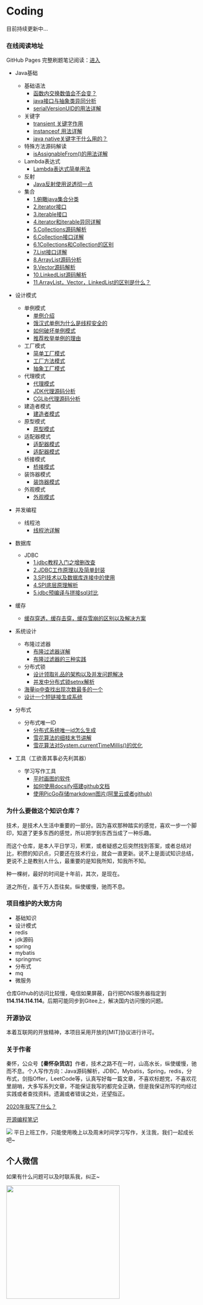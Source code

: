 # Coding

目前持续更新中...

### 在线阅读地址

GitHub Pages 完整刷题笔记阅读：[进入](https://damaer.github.io/Coding/#/)

* Java基础
    * 基础语法
        * [函数内交换数值会不会变？](/java基础/函数内交换数值会不会变？.md)
        * [java接口与抽象类异同分析](/java基础/java接口与抽象类异同分析.md)
        * [serialVersionUID的用法详解](/java基础/serialVersionUID.md)        
    * 关键字
        * [transient 关键字作用](/java基础/transient关键字作用.md)
        * [instanceof 用法详解](/java基础/instanceof用法详解.md)  
        * [java native关键字干什么用的？](/java基础/native关键字.md)
    * 特殊方法源码解读
        * [isAssignableFrom()的用法详解](/java基础/isAssignableFrom的用法详解.md)  
    * Lambda表达式
        * [Lambda表达式简单用法](/java基础/Lambda/Lambda在List中的简单用法.md)
    * 反射
        * [Java反射使用说透彻一点](/java基础/Java反射使用说透彻一点.md)
    * 集合
        * [1.俯瞰java集合分类](/java基础/java集合基础/1.俯瞰java集合分类.md)
        * [2.iterator接口](/java基础/java集合基础/2.iterator接口.md)
        * [3.iterable接口](/java基础/java集合基础/3.iterable接口.md)
        * [4.iterator和iterable异同详解](/java基础/java集合基础/4.iterator和iterable异同详解.md)
        * [5.Collections源码解析](/java基础/java集合基础/5.Collections源码解析.md)
        * [6.Collection接口详解](/java基础/java集合基础/6.Collection接口详解.md)
        * [6.1Collections和Collection的区别](/java基础/java集合基础/6.1Collections和Collection的区别.md)
        * [7.List接口详解](/java基础/java集合基础/7.List接口详解.md)
        * [8.ArrayList源码分析](/java基础/java集合基础/8.ArrayList源码分析.md)
        * [9.Vector源码解析](/java基础/java集合基础/9.Vector源码解析.md)
        * [10.LinkedList源码解析](/java基础/java集合基础/10.LinkedList源码解析.md)
        * [11.ArrayList，Vector，LinkedList的区别是什么？](/java基础/java集合基础/11.ArrayList，Vector，LinkedList的区别是什么？.md)


* 设计模式
    * 单例模式
        * [单例介绍](/设计模式/设计模式【1】--设计模式之单例.md)
        * [饿汉式单例为什么是线程安全的](/设计模式/设计模式【1.1】--饿汉式单例为什么是线程安全的.md)
        * [如何破坏单例模式](/设计模式/设计模式【1.2】--如何破坏单例模式.md)
        * [推荐枚举单例的理由](/设计模式/设计模式【1.3】--枚举的单例模式真的是安全的么？.md)
    * 工厂模式
        * [简单工厂模式](/设计模式/设计模式【2】--简单工厂模式.md)
        * [工厂方法模式](/设计模式/设计模式【2.1】--工厂方法模.md)
        * [抽象工厂模式](/设计模式/设计模式【2.2】--抽象工厂模式.md)
    * 代理模式
        * [代理模式](/设计模式/设计模式【3】--代理模式.md)
        * [JDK代理源码分析](/设计模式/设计模式【3.2】--JDK动态代理到底有多香之源码分析.md)        
        * [CGLib代理源码分析](/设计模式/设计模式【3.3】--CGLib源码分析.md) 
    * 建造者模式
        * [建造者模式](/设计模式/建造者模式.md)
    * 原型模式
        * [原型模式](/设计模式/原型模式.md)
    * 适配器模式
        * [适配器模式](/设计模式/设计模式【6.1】--初探适配器模式.md)
        * [适配器模式](/设计模式/设计模式【6.2】--再谈适配器模式.md)
    * 桥接模式
        * [桥接模式](/设计模式/设计模式【7】--桥接模式.md)
    * 装饰器模式
        * [装饰器模式](/设计模式/设计模式【8】--装饰器模式.md)
    * 外观模式
        * [外观模式](/设计模式/设计模式【9】--外观模式.md)

* 并发编程
    * 线程池
        * [线程池详解](/并发与多线程/线程池.md)

* 数据库
    * JDBC 
        * [1.jdbc教程入门之增删改查](/数据库/JDBC/1.jdbc教程入门之增删改查.md)
        * [2.JDBC工作原理以及简单封装](/数据库/JDBC/2.JDBC工作原理以及简单封装.md)
        * [3.SPI技术以及数据库连接中的使用](/数据库/JDBC/3.SPI技术以及数据库连接中的使用.md)
        * [4.SPI底层原理解析](/数据库/JDBC/4.SPI底层原理解析.md)
        * [5.jdbc预编译与拼接sql对比](/数据库/JDBC/5.jdbc预编译与拼接sql对比.md)

* 缓存
    * [缓存穿透，缓存击穿，缓存雪崩的区别以及解决方案](/缓存/缓存穿透，缓存击穿，缓存雪崩的区别以及解决方案.md)

* 系统设计
    * 布隆过滤器
        * [布隆过滤器详解](/架构设计/布隆过滤器详解.md)
        * [布隆过滤器的三种实践](/架构设计/布隆过滤器的三种实践.md)
    * 分布式锁
        * [设计领取礼品的架构以及并发问题解决](/架构设计/设计领取礼品的架构以及并发问题解决.md)   
        * [并发中分布式锁setnx解析](/架构设计/并发中分布式锁setnx解析.md)
    * [海量ip中查找出现次数最多的一个](/架构设计/海量ip中查找出现次数最多的一个.md)  
    * [设计一个短链接生成系统](/架构设计/设计一个短链接生成系统.md)  
* 分布式
    * 分布式唯一ID
        * [分布式系统唯一id怎么生成](/架构设计/分布式系统唯一id怎么生成.md)          
        * [雪花算法的细枝末节讲解](/架构设计/雪花算法的细枝末节讲解.md)       
        * [雪花算法对System.currentTimeMillis()的优化](/架构设计/雪花算法对System.currentTimeMillis()的优化.md)       

* 工具（工欲善其事必先利其器）
    * 学习写作工具
        * [平时画图的软件](/工具/平时画图的软件.md)
        * [如何使用docsify搭建github文档](/工具/如何使用docsify搭建github文档.md)
        * [使用PicGo存储markdown图片(阿里云或者github)](/工具/使用PicGo存储markdown图片(阿里云或者github).md)

### 为什么要做这个知识仓库？

技术，是技术人生活中重要的一部分。因为喜欢那种踏实的感觉，喜欢一步一个脚印，知道了更多东西的感觉，所以把学到东西当成了一种乐趣。

而这个仓库，是本人平日学习，积累，或者疑惑之后突然找到答案，或者总结对比，积攒的知识点，只要还在技术行业，就会一直更新。说不上是面试知识总结，更说不上是教别人什么，最重要的是知我所知，知我所不知。

种一棵树，最好的时间是十年前，其次，是现在。

道之所在，虽千万人吾往矣。纵使缓慢，驰而不息。

### 项目维护的大致方向

- 基础知识
- 设计模式
- redis
- jdk源码
- spring
- mybatis
- springmvc
- 分布式
- mq
- 微服务

仓库Github的访问比较慢，电信如果屏蔽，自行把DNS服务器指定到 **114.114.114.114**。后期可能同步到Gitee上，解决国内访问慢的问题。

### 开源协议

本着互联网的开放精神，本项目采用开放的[MIT]协议进行许可。

### 关于作者  
秦怀，公众号【**秦怀杂货店**】作者，技术之路不在一时，山高水长，纵使缓慢，驰而不息。个人写作方向：Java源码解析，JDBC，Mybatis，Spring，redis，分布式，剑指Offer，LeetCode等，认真写好每一篇文章，不喜欢标题党，不喜欢花里胡哨，大多写系列文章，不能保证我写的都完全正确，但是我保证所写的均经过实践或者查找资料。遗漏或者错误之处，还望指正。

[2020年我写了什么？](http://aphysia.cn/archives/2020)

[开源编程笔记](https://damaer.github.io/Coding/#/)

![](https://markdownpicture.oss-cn-qingdao.aliyuncs.com/20210224232519.png)
平日上班工作，只能使用晚上以及周末时间学习写作，关注我，我们一起成长吧~

## 个人微信
如果有什么问题可以及时联系我，纠正~

<img src="https://markdownpicture.oss-cn-qingdao.aliyuncs.com/20210224231912.png" width = "300" height = "300" alt="" align=center />

